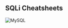 ## SQLi Cheatsheets
![MySQL](https://img.shields.io/badge/mysql-%2300f.svg?style=for-the-badge&logo=mysql&logoColor=white)
